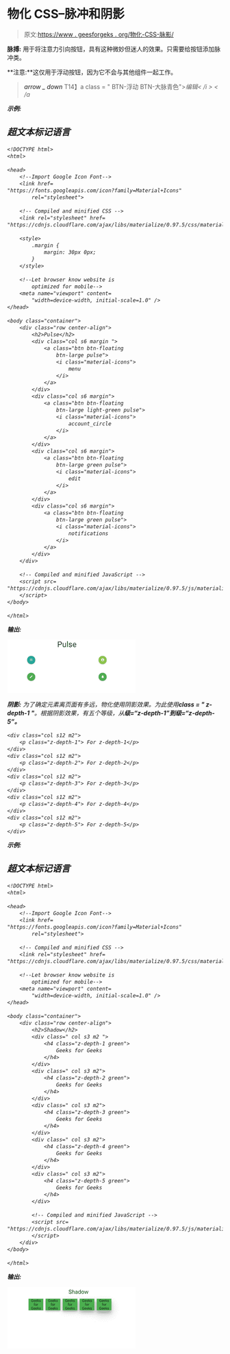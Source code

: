 # 物化 CSS–脉冲和阴影

> 原文:[https://www . geesforgeks . org/物化-CSS-脉影/](https://www.geeksforgeeks.org/materialize-css-pulse-and-shadow/)

**脉搏:** 用于将注意力引向按钮，具有这种微妙但迷人的效果。只需要给按钮添加脉冲类。

**注意:**这仅用于浮动按钮，因为它不会与其他组件一起工作。

> <a class = " BTN-浮动 BTN-大脉"><I class = " material-icons ">arrow _ down</I></a>
> T14】a class = " BTN-浮动 BTN-大脉青色"><I class = " material-icons ">编辑< /i > < /a

**示例:**

## 超文本标记语言

```
<!DOCTYPE html>
<html>

<head>
    <!--Import Google Icon Font-->
    <link href=
"https://fonts.googleapis.com/icon?family=Material+Icons"
        rel="stylesheet">

    <!-- Compiled and minified CSS -->
    <link rel="stylesheet" href=
"https://cdnjs.cloudflare.com/ajax/libs/materialize/0.97.5/css/materialize.min.css">

    <style>
        .margin {
            margin: 30px 0px;
        }
    </style>

    <!--Let browser know website is 
        optimized for mobile-->
    <meta name="viewport" content=
        "width=device-width, initial-scale=1.0" />
</head>

<body class="container">
    <div class="row center-align">
        <h2>Pulse</h2>
        <div class="col s6 margin ">
            <a class="btn btn-floating 
                btn-large pulse">
                <i class="material-icons">
                    menu
                </i>
            </a>
        </div>
        <div class="col s6 margin">
            <a class="btn btn-floating 
                btn-large light-green pulse">
                <i class="material-icons">
                    account_circle
                </i>
            </a>
        </div>
        <div class="col s6 margin">
            <a class="btn btn-floating 
                btn-large green pulse">
                <i class="material-icons">
                    edit
                </i>
            </a>
        </div>
        <div class="col s6 margin">
            <a class="btn btn-floating 
                btn-large green pulse">
                <i class="material-icons">
                    notifications
                </i>
            </a>
        </div>
    </div>

    <!-- Compiled and minified JavaScript -->
    <script src=
"https://cdnjs.cloudflare.com/ajax/libs/materialize/0.97.5/js/materialize.min.js">
    </script>
</body>

</html>
```

**输出:**

![](img/65ed9f23db7d718face1e71a5bfe67de.png)

**阴影:** 为了确定元素离页面有多远，物化使用阴影效果。为此使用**class = " z-depth-1 "**。根据阴影效果，有五个等级，从**级=“z-depth-1”**到**级=“z-depth-5”。**

```
<div class="col s12 m2">
    <p class="z-depth-1"> For z-depth-1</p>
</div>
<div class="col s12 m2">
    <p class="z-depth-2"> For z-depth-2</p>
</div>
<div class="col s12 m2">
    <p class="z-depth-3"> For z-depth-3</p>
</div>
<div class="col s12 m2">
    <p class="z-depth-4"> For z-depth-4</p>
</div>
<div class="col s12 m2">
    <p class="z-depth-5"> For z-depth-5</p>
</div>
```

**示例:**

## 超文本标记语言

```
<!DOCTYPE html>
<html>

<head>
    <!--Import Google Icon Font-->
    <link href=
"https://fonts.googleapis.com/icon?family=Material+Icons"
        rel="stylesheet">

    <!-- Compiled and minified CSS -->
    <link rel="stylesheet" href=
"https://cdnjs.cloudflare.com/ajax/libs/materialize/0.97.5/css/materialize.min.css">

    <!--Let browser know website is 
        optimized for mobile-->
    <meta name="viewport" content=
        "width=device-width, initial-scale=1.0" />
</head>

<body class="container">
    <div class="row center-align">
        <h2>Shadow</h2>
        <div class=" col s3 m2 ">
            <h4 class="z-depth-1 green">
                Geeks for Geeks
            </h4>
        </div>
        <div class=" col s3 m2">
            <h4 class="z-depth-2 green">
                Geeks for Geeks
            </h4>
        </div>
        <div class=" col s3 m2">
            <h4 class="z-depth-3 green">
                Geeks for Geeks
            </h4>
        </div>
        <div class=" col s3 m2">
            <h4 class="z-depth-4 green">
                Geeks for Geeks
            </h4>
        </div>
        <div class=" col s3 m2">
            <h4 class="z-depth-5 green">
                Geeks for Geeks
            </h4>
        </div>

        <!-- Compiled and minified JavaScript -->
        <script src=
"https://cdnjs.cloudflare.com/ajax/libs/materialize/0.97.5/js/materialize.min.js">
        </script>
    </div>
</body>

</html>
```

**输出:**

![](img/440de62118385093ec1dac96d92227c7.png)
